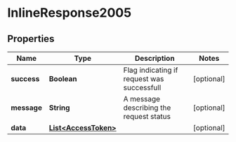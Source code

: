 
# InlineResponse2005

## Properties
Name | Type | Description | Notes
------------ | ------------- | ------------- | -------------
**success** | **Boolean** | Flag indicating if request was successfull |  [optional]
**message** | **String** | A message describing the request status |  [optional]
**data** | [**List&lt;AccessToken&gt;**](AccessToken.md) |  |  [optional]



